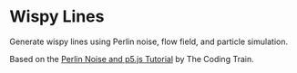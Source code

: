# Wispy Lines

Generate wispy lines using Perlin noise,
flow field, and particle simulation.

Based on the [Perlin Noise and p5.js Tutorial](https://www.youtube.com/watch?v=Qf4dIN99e2w)
by The Coding Train.
